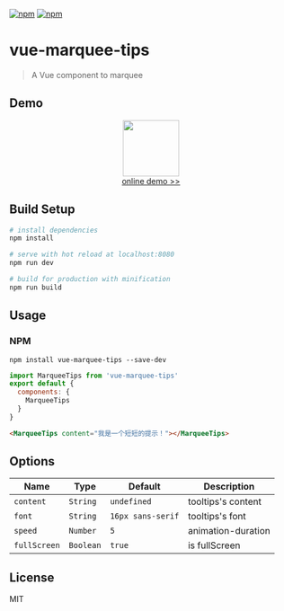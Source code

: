 [![npm](https://img.shields.io/npm/v/vue-marquee-tips.svg)](https://www.npmjs.com/package/vue-marquee-tips)
[![npm](https://img.shields.io/badge/license-MIT-blue.svg)](https://www.npmjs.com/package/vue-marquee-tips)

# vue-marquee-tips

> A Vue component to marquee

## Demo
<p align="center">
   <a href="https://wg5945.github.io/vue-marquee-tips">
    <img src="https://wg5945.github.io/vue-marquee-tips/static/img/home.png" width="100" alt="">
  </a>
  <br>
  <a href="https://wg5945.github.io/vue-marquee-tips">
    online demo >>
  </a>
</p>

## Build Setup

``` bash
# install dependencies
npm install

# serve with hot reload at localhost:8080
npm run dev

# build for production with minification
npm run build

```

## Usage

### NPM

```shell
npm install vue-marquee-tips --save-dev
```

```javascript
import MarqueeTips from 'vue-marquee-tips'
export default {
  components: {
    MarqueeTips
  }
}
```
```html
<MarqueeTips content="我是一个短短的提示！"></MarqueeTips>
```
## Options

| Name  | Type |  Default |  Description |
|---|---|---|---|
| `content`  | `String`  | `undefined`  |  tooltips's content |
| `font`  | `String`  |  `16px sans-serif` | tooltips's font  |
| `speed`  | `Number`  |  `5` |  animation-duration |
| `fullScreen`  |  `Boolean` | `true` |  is fullScreen |

## License

MIT
